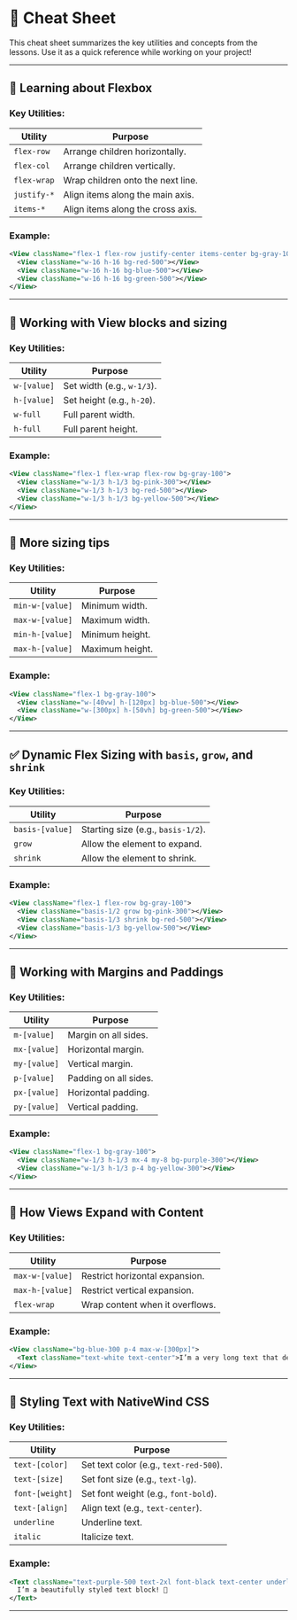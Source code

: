 # 📓 Cheat Sheet

This cheat sheet summarizes the key utilities and concepts from the lessons. Use it as a quick reference while working on your project!

---

## 🎨 Learning about Flexbox

### Key Utilities:

| Utility     | Purpose                           |
| ----------- | --------------------------------- |
| `flex-row`  | Arrange children horizontally.    |
| `flex-col`  | Arrange children vertically.      |
| `flex-wrap` | Wrap children onto the next line. |
| `justify-*` | Align items along the main axis.  |
| `items-*`   | Align items along the cross axis. |

### Example:

```xml
<View className="flex-1 flex-row justify-center items-center bg-gray-100">
  <View className="w-16 h-16 bg-red-500"></View>
  <View className="w-16 h-16 bg-blue-500"></View>
  <View className="w-16 h-16 bg-green-500"></View>
</View>
```

---

## 🧱 Working with View blocks and sizing

### Key Utilities:

| Utility     | Purpose                    |
| ----------- | -------------------------- |
| `w-[value]` | Set width (e.g., `w-1/3`). |
| `h-[value]` | Set height (e.g., `h-20`). |
| `w-full`    | Full parent width.         |
| `h-full`    | Full parent height.        |

### Example:

```xml
<View className="flex-1 flex-wrap flex-row bg-gray-100">
  <View className="w-1/3 h-1/3 bg-pink-300"></View>
  <View className="w-1/3 h-1/3 bg-red-500"></View>
  <View className="w-1/3 h-1/3 bg-yellow-500"></View>
</View>
```

---

## 📏 More sizing tips

### Key Utilities:

| Utility         | Purpose         |
| --------------- | --------------- |
| `min-w-[value]` | Minimum width.  |
| `max-w-[value]` | Maximum width.  |
| `min-h-[value]` | Minimum height. |
| `max-h-[value]` | Maximum height. |

### Example:

```xml
<View className="flex-1 bg-gray-100">
  <View className="w-[40vw] h-[120px] bg-blue-500"></View>
  <View className="w-[300px] h-[50vh] bg-green-500"></View>
</View>
```

---

## ✅ Dynamic Flex Sizing with `basis`, `grow`, and `shrink`

### Key Utilities:

| Utility         | Purpose                            |
| --------------- | ---------------------------------- |
| `basis-[value]` | Starting size (e.g., `basis-1/2`). |
| `grow`          | Allow the element to expand.       |
| `shrink`        | Allow the element to shrink.       |

### Example:

```xml
<View className="flex-1 flex-row bg-gray-100">
  <View className="basis-1/2 grow bg-pink-300"></View>
  <View className="basis-1/3 shrink bg-red-500"></View>
  <View className="basis-1/3 bg-yellow-500"></View>
</View>
```

---

## 🧱 Working with Margins and Paddings

### Key Utilities:

| Utility      | Purpose               |
| ------------ | --------------------- |
| `m-[value]`  | Margin on all sides.  |
| `mx-[value]` | Horizontal margin.    |
| `my-[value]` | Vertical margin.      |
| `p-[value]`  | Padding on all sides. |
| `px-[value]` | Horizontal padding.   |
| `py-[value]` | Vertical padding.     |

### Example:

```xml
<View className="flex-1 bg-gray-100">
  <View className="w-1/3 h-1/3 mx-4 my-8 bg-purple-300"></View>
  <View className="w-1/3 h-1/3 p-4 bg-yellow-300"></View>
</View>
```

---

## 🧱 How Views Expand with Content

### Key Utilities:

| Utility         | Purpose                         |
| --------------- | ------------------------------- |
| `max-w-[value]` | Restrict horizontal expansion.  |
| `max-h-[value]` | Restrict vertical expansion.    |
| `flex-wrap`     | Wrap content when it overflows. |

### Example:

```xml
<View className="bg-blue-300 p-4 max-w-[300px]">
  <Text className="text-white text-center">I’m a very long text that demonstrates the view expanding horizontally.</Text>
</View>
```

---

## 📝 Styling Text with NativeWind CSS

### Key Utilities:

| Utility         | Purpose                                |
| --------------- | -------------------------------------- |
| `text-[color]`  | Set text color (e.g., `text-red-500`). |
| `text-[size]`   | Set font size (e.g., `text-lg`).       |
| `font-[weight]` | Set font weight (e.g., `font-bold`).   |
| `text-[align]`  | Align text (e.g., `text-center`).      |
| `underline`     | Underline text.                        |
| `italic`        | Italicize text.                        |

### Example:

```xml
<Text className="text-purple-500 text-2xl font-black text-center underline">
  I’m a beautifully styled text block! 🌟
</Text>
```

---
